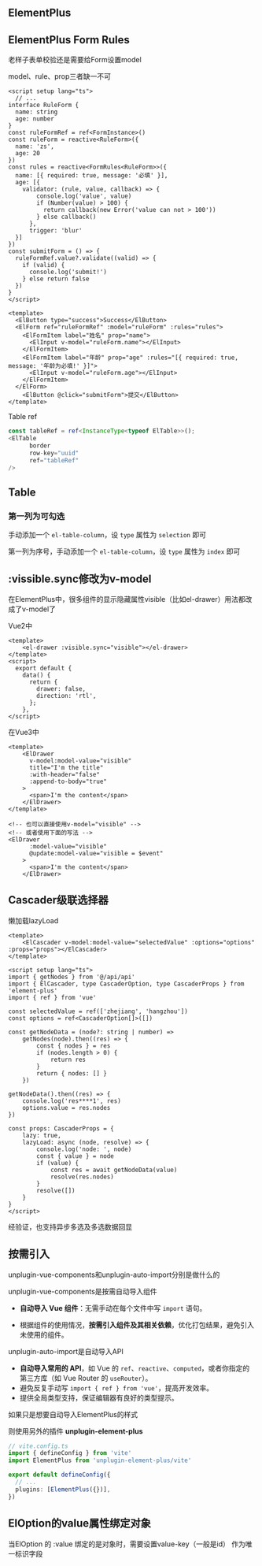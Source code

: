 ## ElementPlus

## ElementPlus Form Rules

老样子表单校验还是需要给Form设置model

model、rule、prop三者缺一不可

```vue
<script setup lang="ts">
  // ...
interface RuleForm {
  name: string
  age: number
}
const ruleFormRef = ref<FormInstance>()
const ruleForm = reactive<RuleForm>({
  name: 'zs',
  age: 20
})
const rules = reactive<FormRules<RuleForm>>({
  name: [{ required: true, message: '必填' }],
  age: [{
    validator: (rule, value, callback) => {
        console.log('value', value)
        if (Number(value) > 100) {
          return callback(new Error('value can not > 100'))
        } else callback()
      },
      trigger: 'blur'
  }]
})
const submitForm = () => {
  ruleFormRef.value?.validate((valid) => {
    if (valid) {
      console.log('submit!')
    } else return false
  })
}
</script>

<template>
  <ElButton type="success">Success</ElButton>
  <ElForm ref="ruleFormRef" :model="ruleForm" :rules="rules">
    <ElFormItem label="姓名" prop="name">
      <ElInput v-model="ruleForm.name"></ElInput>
    </ElFormItem>
    <ElFormItem label="年龄" prop="age" :rules="[{ required: true, message: '年龄为必填!' }]">
      <ElInput v-model="ruleForm.age"></ElInput>
    </ElFormItem>
  </ElForm>
	<ElButton @click="submitForm">提交</ElButton>
</template>
```

Table ref

```ts
const tableRef = ref<InstanceType<typeof ElTable>>();
<ElTable
      border
      row-key="uuid"
      ref="tableRef"
/>
```



## Table

### 第一列为可勾选

手动添加一个 `el-table-column`，设 `type` 属性为 `selection` 即可

第一列为序号，手动添加一个 `el-table-column`，设 `type` 属性为 `index` 即可



## :vissible.sync修改为v-model

在ElementPlus中，很多组件的显示隐藏属性visible（比如el-drawer）用法都改成了v-model了

Vue2中

```vue
<template>
	<el-drawer :visible.sync="visible"></el-drawer>
</template>
<script>
  export default {
    data() {
      return {
        drawer: false,
        direction: 'rtl',
      };
    },
</script>
```

在Vue3中

```vue
<template>
    <ElDrawer
      v-model:model-value="visible"
      title="I'm the title"
      :with-header="false"
      :append-to-body="true"
    >
      <span>I'm the content</span>
    </ElDrawer>
</template>

<!-- 也可以直接使用v-model="visible" -->
<!-- 或者使用下面的写法 -->
<ElDrawer
      :model-value="visible"
      @update:model-value="visible = $event"
    >
      <span>I'm the content</span>
    </ElDrawer>
```

## Cascader级联选择器

懒加载lazyLoad

```vue
<template>
    <ElCascader v-model:model-value="selectedValue" :options="options" :props="props"></ElCascader>
</template>

<script setup lang="ts">
import { getNodes } from '@/api/api'
import { ElCascader, type CascaderOption, type CascaderProps } from 'element-plus'
import { ref } from 'vue'

const selectedValue = ref(['zhejiang', 'hangzhou'])
const options = ref<CascaderOption[]>([])

const getNodeData = (node?: string | number) =>
    getNodes(node).then((res) => {
        const { nodes } = res
        if (nodes.length > 0) {
            return res
        }
        return { nodes: [] }
    })

getNodeData().then((res) => {
    console.log('res****1', res)
    options.value = res.nodes
})

const props: CascaderProps = {
    lazy: true,
    lazyLoad: async (node, resolve) => {
        console.log('node: ', node)
        const { value } = node
        if (value) {
            const res = await getNodeData(value)
            resolve(res.nodes)
        }
        resolve([])
    }
}
</script>
```

经验证，也支持异步多选及多选数据回显





## 按需引入

unplugin-vue-components和unplugin-auto-import分别是做什么的

unplugin-vue-components是按需自动导入组件

- **自动导入 Vue 组件**：无需手动在每个文件中写 `import` 语句。

- 根据组件的使用情况，**按需引入组件及其相关依赖**，优化打包结果，避免引入未使用的组件。

unplugin-auto-import是自动导入API

- **自动导入常用的 API**，如 Vue 的 `ref`、`reactive`、`computed`，或者你指定的第三方库（如 Vue Router 的 `useRouter`）。
- 避免反复手动写 `import { ref } from 'vue'`，提高开发效率。
- 提供全局类型支持，保证编辑器有良好的类型提示。



如果只是想要自动导入ElementPlus的样式

则使用另外的插件 **unplugin-element-plus**

```ts
// vite.config.ts
import { defineConfig } from 'vite'
import ElementPlus from 'unplugin-element-plus/vite'

export default defineConfig({
  // ...
  plugins: [ElementPlus({})],
})
```



## ElOption的value属性绑定对象

当ElOption 的 :value 绑定的是对象时，需要设置value-key（一般是id） 作为唯一标识字段
